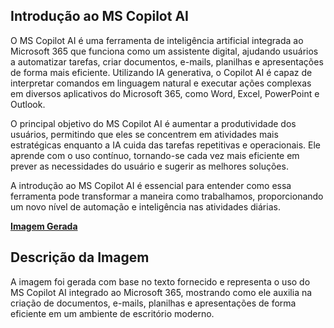 ## Introdução ao MS Copilot AI
O MS Copilot AI é uma ferramenta de inteligência artificial integrada ao Microsoft 365 que funciona como um assistente digital, ajudando usuários a automatizar tarefas, criar documentos, e-mails, planilhas e apresentações de forma mais eficiente. Utilizando IA generativa, o Copilot AI é capaz de interpretar comandos em linguagem natural e executar ações complexas em diversos aplicativos do Microsoft 365, como Word, Excel, PowerPoint e Outlook.

O principal objetivo do MS Copilot AI é aumentar a produtividade dos usuários, permitindo que eles se concentrem em atividades mais estratégicas enquanto a IA cuida das tarefas repetitivas e operacionais. Ele aprende com o uso contínuo, tornando-se cada vez mais eficiente em prever as necessidades do usuário e sugerir as melhores soluções.

A introdução ao MS Copilot AI é essencial para entender como essa ferramenta pode transformar a maneira como trabalhamos, proporcionando um novo nível de automação e inteligência nas atividades diárias.

**[Imagem Gerada](/outputs/IntroducaoaoMSCopilotAI.png)**

## Descrição da Imagem
A imagem foi gerada com base no texto fornecido e representa o uso do MS Copilot AI integrado ao Microsoft 365, mostrando como ele auxilia na criação de documentos, e-mails, planilhas e apresentações de forma eficiente em um ambiente de escritório moderno.
